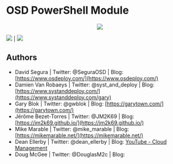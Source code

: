 # OSD PowerShell Module

<p align="center">
  <a href="https://twitter.com/SeguraOSD">
    <img src="https://img.shields.io/twitter/follow/SeguraOSD.svg?style=social" target="_blank" />
  </a>
</p>


<a href="https://www.powershellgallery.com/packages/OSD"><img src="https://img.shields.io/powershellgallery/v/OSD.svg?label=PSGallery%20Version&logo=powershell&ColorB=bluee"></a> | <a href="https://www.powershellgallery.com/packages/OSD"><img src="https://img.shields.io/powershellgallery/dt/OSD.svg?label=Total&color=blueviolet"></a>


##  Authors
 - David Segura         | Twitter: @SeguraOSD          | Blog: [https://www.osdeploy.com/](https://www.osdeploy.com/)
 - Damien Van Robaeys   | Twitter: @syst_and_deploy    | Blog: [https://www.systanddeploy.com/](https://www.systanddeploy.com/gary)
 - Gary Blok            | Twitter: @gwblok             | Blog: [https://garytown.com/](https://garytown.com/)
 - Jérôme Bezet-Torres  | Twitter: @JM2K69             | Blog: [https://jm2k69.github.io/](https://jm2k69.github.io/)
 - Mike Marable         | Twitter: @mike_marable       | Blog: [https://mikemarable.net/](https://mikemarable.net/)
 - Dean Ellerby         | Twitter: @dean_ellerby       | Blog: [YouTube - Cloud Management](https://www.youtube.com/c/cloudmanagementcommunity)
 - Doug McGee           | Twitter: @DouglasM2c         | Blog: 
